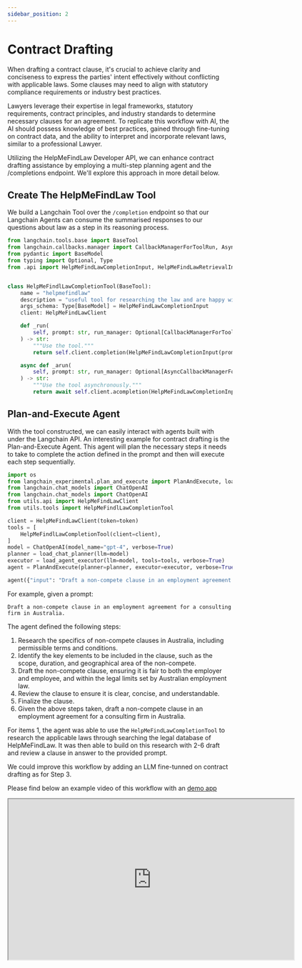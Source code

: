 ```yaml
---
sidebar_position: 2
---
```


# Contract Drafting

When drafting a contract clause, it's crucial to achieve clarity and conciseness to express the parties' intent effectively without conflicting with applicable laws. Some clauses may need to align with statutory compliance requirements or industry best practices.

Lawyers leverage their expertise in legal frameworks, statutory requirements, contract principles, and industry standards to determine necessary clauses for an agreement. To replicate this workflow with AI, the AI should possess knowledge of best practices, gained through fine-tuning on contract data, and the ability to interpret and incorporate relevant laws, similar to a professional Lawyer.

Utilizing the HelpMeFindLaw Developer API, we can enhance contract drafting assistance by employing a multi-step planning agent and the /completions endpoint. We'll explore this approach in more detail below.

## Create The HelpMeFindLaw Tool

We build a Langchain Tool over the `/completion` endpoint so that our Langchain Agents can consume the summarised responses to our questions about law as a step in its reasoning process.

```py title="examples/src/utils/tools.py"
from langchain.tools.base import BaseTool
from langchain.callbacks.manager import CallbackManagerForToolRun, AsyncCallbackManagerForToolRun
from pydantic import BaseModel
from typing import Optional, Type
from .api import HelpMeFindLawCompletionInput, HelpMeFindLawRetrievalInput, HelpMeFindLawClient


class HelpMeFindlLawCompletionTool(BaseTool):
    name = "helpmefindlaw"
    description = "useful tool for researching the law and are happy with summarised outputs"
    args_schema: Type[BaseModel] = HelpMeFindLawCompletionInput
    client: HelpMeFindLawClient

    def _run(
        self, prompt: str, run_manager: Optional[CallbackManagerForToolRun] = None
    ) -> str:
        """Use the tool."""
        return self.client.completion(HelpMeFindLawCompletionInput(prompt=prompt))

    async def _arun(
        self, prompt: str, run_manager: Optional[AsyncCallbackManagerForToolRun] = None
    ) -> str:
        """Use the tool asynchronously."""
        return await self.client.acompletion(HelpMeFindLawCompletionInput(prompt=prompt))
```

## Plan-and-Execute Agent

With the tool constructed, we can easily interact with agents built with under the Langchain API. An interesting example for contract drafting is the Plan-and-Execute Agent. This agent will plan the necessary steps it needs to take to complete the action defined in the prompt and then will execute each step sequentially.

```py
import os
from langchain_experimental.plan_and_execute import PlanAndExecute, load_agent_executor, load_chat_planner
from langchain.chat_models import ChatOpenAI
from langchain.chat_models import ChatOpenAI
from utils.api import HelpMeFindLawClient
from utils.tools import HelpMeFindlLawCompletionTool

client = HelpMeFindLawClient(token=token)
tools = [
    HelpMeFindlLawCompletionTool(client=client),
]
model = ChatOpenAI(model_name="gpt-4", verbose=True)
planner = load_chat_planner(llm=model)
executor = load_agent_executor(llm=model, tools=tools, verbose=True)
agent = PlanAndExecute(planner=planner, executor=executor, verbose=True)

agent({"input": "Draft a non-compete clause in an employment agreement for a consulting firm in Australia." })
```

For example, given a prompt:

`Draft a non-compete clause in an employment agreement for a consulting firm in Australia.`

The agent defined the following steps:

1. Research the specifics of non-compete clauses in Australia, including permissible terms and conditions.
2. Identify the key elements to be included in the clause, such as the scope, duration, and geographical area of the non-compete.
3. Draft the non-compete clause, ensuring it is fair to both the employer and employee, and within the legal limits set by Australian employment law.
4. Review the clause to ensure it is clear, concise, and understandable.
5. Finalize the clause.
6. Given the above steps taken, draft a non-compete clause in an employment agreement for a consulting firm in Australia.

For items 1, the agent was able to use the `HelpMeFindLawCompletionTool` to research the applicable laws through searching the legal database of HelpMeFindLaw. It was then able to build on this research with 2-6 draft and review a clause in answer to the provided prompt.

We could improve this workflow by adding an LLM fine-tunned on contract drafting as for Step 3.

Please find below an example video of this workflow with an [demo app](https://github.com/helpmefindlaw/docs/blob/main/examples/src/contract-drafting.py)

<div >
  <iframe allow="autoplay;" allowfullscreen src="https://clipchamp.com/watch/hbP9XfLnukN/embed" width="640" height="360"></iframe>
</div>

